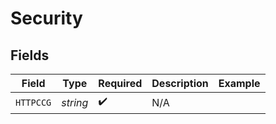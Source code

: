 # Security


## Fields

| Field              | Type               | Required           | Description        | Example            |
| ------------------ | ------------------ | ------------------ | ------------------ | ------------------ |
| `HTTPCCG`          | *string*           | :heavy_check_mark: | N/A                |                    |